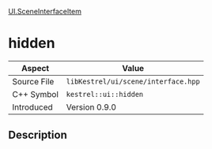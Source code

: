 [UI.SceneInterfaceItem](index)
# hidden
| Aspect | Value |
| --- | --- |
| Source File | `libKestrel/ui/scene/interface.hpp` |
| C++ Symbol | `kestrel::ui::hidden` |
| Introduced | Version 0.9.0 |
## Description

